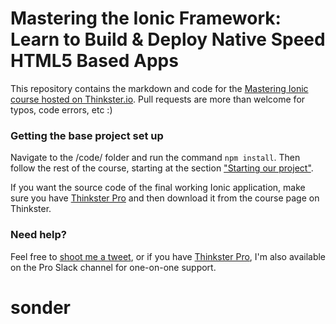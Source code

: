 Mastering the Ionic Framework: Learn to Build & Deploy Native Speed HTML5 Based Apps
=======

This repository contains the markdown and code for the [Mastering Ionic course hosted on Thinkster.io](https://thinkster.io/ionic-framework-tutorial/). Pull requests are more than welcome for typos, code errors, etc :)

### Getting the base project set up
Navigate to the /code/ folder and run the command `npm install`. Then follow the rest of the course, starting at the section ["Starting our project"](https://thinkster.io/ionic-framework-tutorial/#starting-our-project).

If you want the source code of the final working Ionic application, make sure you have [Thinkster Pro](https://thinkster.io/pro) and then download it from the course page on Thinkster.

### Need help?
Feel free to [shoot me a tweet](https://twitter.com/ericsimons40), or if you have [Thinkster Pro](https://thinkster.io/pro), I'm also available on the Pro Slack channel for one-on-one support.
# sonder
